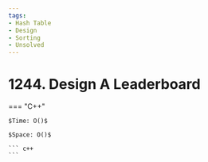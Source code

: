 ```yaml
---
tags:
- Hash Table
- Design
- Sorting
- Unsolved
---
```



# 1244. Design A Leaderboard

=== "C++"

    $Time: O()$

    $Space: O()$

    ``` c++
    ```